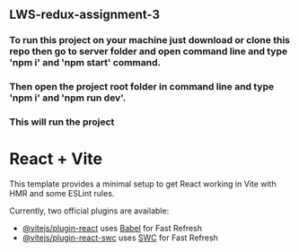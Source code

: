 ## LWS-redux-assignment-3
### To run this project on your machine just download or clone this repo then go to server folder and open command line and type 'npm i' and 'npm start' command.
### Then open the project root folder in command line and type 'npm i' and 'npm run dev'.
### This will run the project

# React + Vite

This template provides a minimal setup to get React working in Vite with HMR and some ESLint rules.

Currently, two official plugins are available:

- [@vitejs/plugin-react](https://github.com/vitejs/vite-plugin-react/blob/main/packages/plugin-react/README.md) uses [Babel](https://babeljs.io/) for Fast Refresh
- [@vitejs/plugin-react-swc](https://github.com/vitejs/vite-plugin-react-swc) uses [SWC](https://swc.rs/) for Fast Refresh
